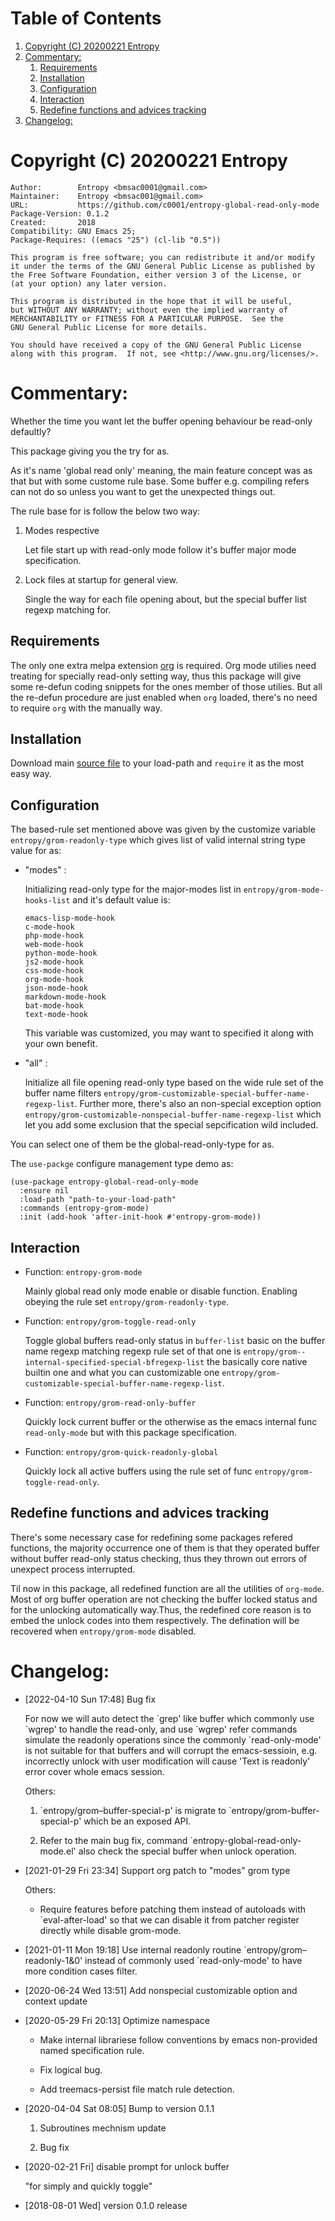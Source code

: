 # Table of Contents

1.  [Copyright (C) 20200221  Entropy](#org4e922cb)
2.  [Commentary:](#org3f3c3be)
    1.  [Requirements](#org135dc1c)
    2.  [Installation](#orgbb1631f)
    3.  [Configuration](#org2fe48c6)
    4.  [Interaction](#orga6725c1)
    5.  [Redefine functions and advices tracking](#org8f6721d)
3.  [Changelog:](#orgb5ba046)


<a id="org4e922cb"></a>

# Copyright (C) 20200221  Entropy

    Author:        Entropy <bmsac0001@gmail.com>
    Maintainer:    Entropy <bmsac001@gmail.com>
    URL:           https://github.com/c0001/entropy-global-read-only-mode
    Package-Version: 0.1.2
    Created:       2018
    Compatibility: GNU Emacs 25;
    Package-Requires: ((emacs "25") (cl-lib "0.5"))

    This program is free software; you can redistribute it and/or modify
    it under the terms of the GNU General Public License as published by
    the Free Software Foundation, either version 3 of the License, or
    (at your option) any later version.

    This program is distributed in the hope that it will be useful,
    but WITHOUT ANY WARRANTY; without even the implied warranty of
    MERCHANTABILITY or FITNESS FOR A PARTICULAR PURPOSE.  See the
    GNU General Public License for more details.

    You should have received a copy of the GNU General Public License
    along with this program.  If not, see <http://www.gnu.org/licenses/>.


<a id="org3f3c3be"></a>

# Commentary:

Whether the time you want let the buffer opening behaviour be
read-only defaultly?

This package giving you the try for as.

As it's name 'global read only' meaning, the main feature concept was
as that but with some custome rule base. Some buffer
e.g. compiling refers can not do so unless you want to get the
unexpected things out.

The rule base for is follow the below two way:

1.  Modes respective

    Let file start up with read-only mode follow it's buffer major mode
    specification.

2.  Lock files at startup for general view.

    Single the way for each file opening about, but the special
    buffer list regexp matching for.


<a id="org135dc1c"></a>

## Requirements

The only one extra melpa extension [org](https://orgmode.org/) is required. Org mode utilies
need treating for specially read-only setting way, thus this package
will give some re-defun coding snippets for the ones member of those
utilies. But all the re-defun procedure are just enabled when `org`
loaded, there's no need to require `org` with the manually way.


<a id="orgbb1631f"></a>

## Installation

Download main [source file](entropy-global-read-only-mode.el) to your load-path and `require` it as
the most easy way.


<a id="org2fe48c6"></a>

## Configuration

The based-rule set mentioned above was given by the customize variable
`entropy/grom-readonly-type` which gives list of valid internal string
type value for as:

-   "modes" :

    Initializing read-only type for the major-modes list in
    `entropy/grom-mode-hooks-list` and it's default value is:

        emacs-lisp-mode-hook
        c-mode-hook
        php-mode-hook
        web-mode-hook
        python-mode-hook
        js2-mode-hook
        css-mode-hook
        org-mode-hook
        json-mode-hook
        markdown-mode-hook
        bat-mode-hook
        text-mode-hook

    This variable was customized, you may want to specified it along
    with your own benefit.

-   "all" :

    Initialize all file opening read-only type based on the wide
    rule set of the buffer name filters
    `entropy/grom-customizable-special-buffer-name-regexp-list`. Further
    more, there's also an non-special exception option
    `entropy/grom-customizable-nonspecial-buffer-name-regexp-list`
    which let you add some exclusion that the special sepcification
    wild included.

You can select one of them be the global-read-only-type for as.

The `use-packge` configure management type demo as:

    (use-package entropy-global-read-only-mode
      :ensure nil
      :load-path "path-to-your-load-path"
      :commands (entropy-grom-mode)
      :init (add-hook 'after-init-hook #'entropy-grom-mode))


<a id="orga6725c1"></a>

## Interaction

-   Function: `entropy-grom-mode`

    Mainly global read only mode enable or disable function. Enabling
    obeying the rule set `entropy/grom-readonly-type`.

-   Function: `entropy/grom-toggle-read-only`

    Toggle global buffers read-only status in `buffer-list` basic on
    the buffer name regexp matching regexp rule set of that one is
    `entropy/grom--internal-specified-special-bfregexp-list` the basically core
    native builtin one and what you can customizable one
    `entropy/grom-customizable-special-buffer-name-regexp-list`.

-   Function: `entropy/grom-read-only-buffer`

    Quickly lock current buffer or the otherwise as the emacs internal
    func `read-only-mode` but with this package specification.

-   Function: `entropy/grom-quick-readonly-global`

    Quickly lock all active buffers using the rule set of func
    `entropy/grom-toggle-read-only`.


<a id="org8f6721d"></a>

## Redefine functions and advices tracking

There's some necessary case for redefining some packages refered
functions, the majority occurrence one of them is that they
operated buffer without buffer read-only status checking, thus
they thrown out errors of unexpect process interrupted.

Til now in this package, all redefined function are all the
utilities of `org-mode`. Most of org buffer operation are not
checking the buffer locked status and for the unlocking
automatically way.Thus, the redefined core reason is to embed the
unlock codes into them respectively. The defination will be
recovered when `entropy/grom-mode` disabled.


<a id="orgb5ba046"></a>

# Changelog:

-   <span class="timestamp-wrapper"><span class="timestamp">[2022-04-10 Sun 17:48] </span></span> Bug fix

    For now we will auto detect the \`grep' like buffer which commonly
    use \`wgrep' to handle the read-only, and use \`wgrep' refer
    commands simulate the readonly operations since the commonly
    \`read-only-mode' is not suitable for that buffers and will
    corrupt the emacs-sessioin, e.g. incorrectly unlock with user
    modification will cause 'Text is readonly' error cover whole
    emacs session.

    Others:

    1.  \`entropy/grom&#x2013;buffer-special-p' is migrate to
        \`entropy/grom-buffer-special-p' which be an exposed API.

    2.  Refer to the main bug fix, command
        \`entropy-global-read-only-mode.el' also check the special
        buffer when unlock operation.

-   <span class="timestamp-wrapper"><span class="timestamp">[2021-01-29 Fri 23:34] </span></span> Support org patch to "modes" grom type

    Others:

    -   Require features before patching them instead of autoloads with
        \`eval-after-load' so that we can disable it from patcher
        register directly while disable grom-mode.

-   <span class="timestamp-wrapper"><span class="timestamp">[2021-01-11 Mon 19:18] </span></span> Use internal readonly routine
    \`entropy/grom&#x2013;readonly-1&0' instead of commonly used
    \`read-only-mode' to have more condition cases filter.

-   <span class="timestamp-wrapper"><span class="timestamp">[2020-06-24 Wed 13:51] </span></span> Add nonspecial customizable option and context update

-   <span class="timestamp-wrapper"><span class="timestamp">[2020-05-29 Fri 20:13] </span></span> Optimize namespace
    -   Make internal librariese follow conventions by emacs
        non-provided named specification rule.

    -   Fix logical bug.

    -   Add treemacs-persist file match rule detection.

-   <span class="timestamp-wrapper"><span class="timestamp">[2020-04-04 Sat 08:05] </span></span> Bump to version 0.1.1
    1.  Subroutines mechnism update

    2.  Bug fix

-   <span class="timestamp-wrapper"><span class="timestamp">[2020-02-21 Fri] </span></span> disable prompt for unlock buffer

    "for simply and quickly toggle"

-   <span class="timestamp-wrapper"><span class="timestamp">[2018-08-01 Wed] </span></span> version 0.1.0 release


<a id="org8cf9f58"></a>
